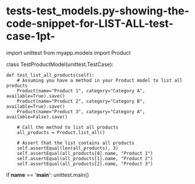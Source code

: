 # tests-test_models.py-showing-the-code-snippet-for-LIST-ALL-test-case-1pt-
import unittest
from myapp.models import Product

class TestProductModel(unittest.TestCase):

    def test_list_all_products(self):
        # Assuming you have a method in your Product model to list all products
        Product(name="Product 1", category="Category A", available=True).save()
        Product(name="Product 2", category="Category B", available=True).save()
        Product(name="Product 3", category="Category A", available=False).save()

        # Call the method to list all products
        all_products = Product.list_all()

        # Assert that the list contains all products
        self.assertEqual(len(all_products), 3)
        self.assertEqual(all_products[0].name, "Product 1")
        self.assertEqual(all_products[1].name, "Product 2")
        self.assertEqual(all_products[2].name, "Product 3")

if __name__ == '__main__':
    unittest.main()
